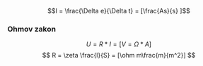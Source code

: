 $$I = \frac{\Delta e}{\Delta t} = [\frac{As}{s} ]$$
### Ohmov zakon
$$U = R*I = [V = \Omega*A]$$
$$ R = \zeta \frac{l}{S} = [\ohm m\frac{m}{m^2}] $$